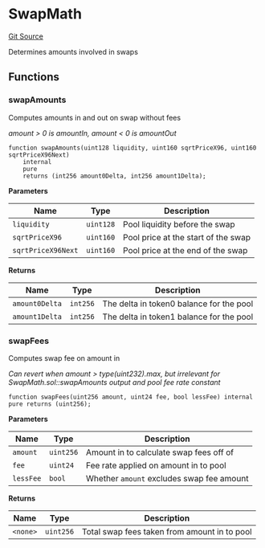 # SwapMath
[Git Source](https://github.com/MarginalProtocol/v1-core/blob/2d246e9b4f6e970321a0f235176b47b340c9a03b/contracts/libraries/SwapMath.sol)

Determines amounts involved in swaps


## Functions
### swapAmounts

Computes amounts in and out on swap without fees

*amount > 0 is amountIn, amount < 0 is amountOut*


```solidity
function swapAmounts(uint128 liquidity, uint160 sqrtPriceX96, uint160 sqrtPriceX96Next)
    internal
    pure
    returns (int256 amount0Delta, int256 amount1Delta);
```
**Parameters**

|Name|Type|Description|
|----|----|-----------|
|`liquidity`|`uint128`|Pool liquidity before the swap|
|`sqrtPriceX96`|`uint160`|Pool price at the start of the swap|
|`sqrtPriceX96Next`|`uint160`|Pool price at the end of the swap|

**Returns**

|Name|Type|Description|
|----|----|-----------|
|`amount0Delta`|`int256`|The delta in token0 balance for the pool|
|`amount1Delta`|`int256`|The delta in token1 balance for the pool|


### swapFees

Computes swap fee on amount in

*Can revert when amount > type(uint232).max, but irrelevant for SwapMath.sol::swapAmounts output and pool fee rate constant*


```solidity
function swapFees(uint256 amount, uint24 fee, bool lessFee) internal pure returns (uint256);
```
**Parameters**

|Name|Type|Description|
|----|----|-----------|
|`amount`|`uint256`|Amount in to calculate swap fees off of|
|`fee`|`uint24`|Fee rate applied on amount in to pool|
|`lessFee`|`bool`|Whether `amount` excludes swap fee amount|

**Returns**

|Name|Type|Description|
|----|----|-----------|
|`<none>`|`uint256`|Total swap fees taken from amount in to pool|


